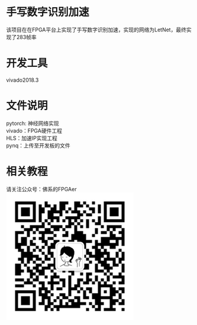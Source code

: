 # 手写数字识别加速
 该项目在在FPGA平台上实现了手写数字识别加速，实现的网络为LetNet，最终实现了283帧率

 # 开发工具  
vivado2018.3
 
# 文件说明  
pytorch: 神经网络实现  
vivado：FPGA硬件工程   
HLS：加速IP实现工程  
pynq：上传至开发板的文件  


# 相关教程
请关注公众号：佛系的FPGAer  
![avatar](https://github.com/buaa-zzx/Edgeboard-MPSOC-FPGA/blob/main/Ubuntu%E7%B3%BB%E7%BB%9F%E7%A7%BB%E6%A4%8D/weichart.jpg)

